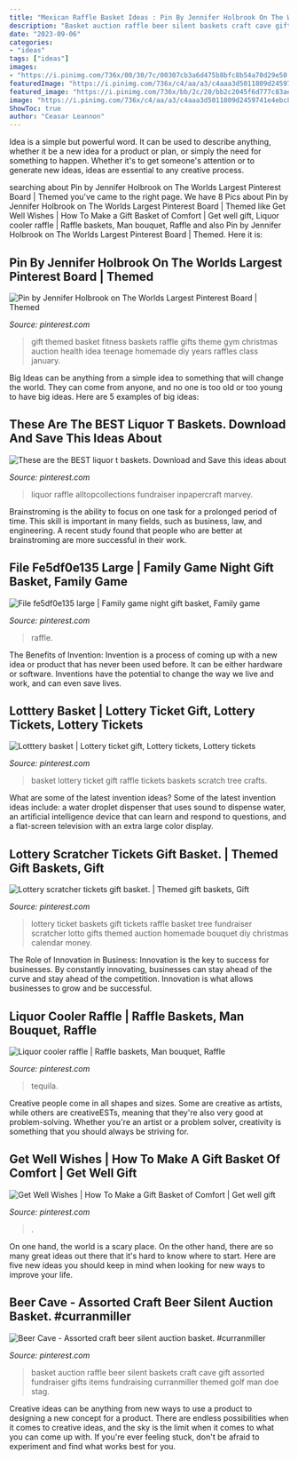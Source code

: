 ```yaml
---
title: "Mexican Raffle Basket Ideas : Pin By Jennifer Holbrook On The Worlds Largest Pinterest Board"
description: "Basket auction raffle beer silent baskets craft cave gift assorted fundraiser gifts items fundraising curranmiller themed golf man doe stag"
date: "2023-09-06"
categories:
- "ideas"
tags: ["ideas"]
images:
- "https://i.pinimg.com/736x/00/30/7c/00307cb3a6d475b8bfc8b54a70d29e50.jpg"
featuredImage: "https://i.pinimg.com/736x/c4/aa/a3/c4aaa3d5011809d2459741e4ebc893fb.jpg"
featured_image: "https://i.pinimg.com/736x/bb/2c/20/bb2c2045f6d777c83aee7c7487981d18.jpg"
image: "https://i.pinimg.com/736x/c4/aa/a3/c4aaa3d5011809d2459741e4ebc893fb.jpg"
ShowToc: true
author: "Ceasar Leannon"
---
```



Idea is a simple but powerful word. It can be used to describe anything, whether it be a new idea for a product or plan, or simply the need for something to happen. Whether it's to get someone's attention or to generate new ideas, ideas are essential to any creative process.

	

		
searching about Pin by Jennifer Holbrook on The Worlds Largest Pinterest Board | Themed you've came to the right page. We have 8 Pics about Pin by Jennifer Holbrook on The Worlds Largest Pinterest Board | Themed like Get Well Wishes | How To Make a Gift Basket of Comfort | Get well gift, Liquor cooler raffle | Raffle baskets, Man bouquet, Raffle and also Pin by Jennifer Holbrook on The Worlds Largest Pinterest Board | Themed. Here it is:
		
    
## Pin By Jennifer Holbrook On The Worlds Largest Pinterest Board | Themed

<img loading=lazy src="https://i.pinimg.com/736x/bb/2c/20/bb2c2045f6d777c83aee7c7487981d18.jpg" onerror="this.onerror=null;this.src='https://tse1.mm.bing.net/th?id=OIP.OsRLJN4mRYN4Q8Y3swnGMAHaJ3&amp;pid=15.1';" alt="Pin by Jennifer Holbrook on The Worlds Largest Pinterest Board | Themed">

_Source: pinterest.com_

>gift themed basket fitness baskets raffle gifts theme gym christmas auction health idea teenage homemade diy years raffles class january. 

	

Big Ideas can be anything from a simple idea to something that will change the world. They can come from anyone, and no one is too old or too young to have big ideas. Here are 5 examples of big ideas: 

    
## These Are The BEST Liquor T Baskets. Download And Save This Ideas About

<img loading=lazy src="https://i.pinimg.com/736x/ca/25/df/ca25df41704deb919c35fb1d2c09958b.jpg" onerror="this.onerror=null;this.src='https://tse4.mm.bing.net/th?id=OIP.niLEMZtoF-c_Zf0Gx9_VpQHaJ4&amp;pid=15.1';" alt="These are the BEST liquor t baskets. Download and Save this ideas about">

_Source: pinterest.com_

>liquor raffle alltopcollections fundraiser inpapercraft marvey. 

	

Brainstroming is the ability to focus on one task for a prolonged period of time. This skill is important in many fields, such as business, law, and engineering. A recent study found that people who are better at brainstroming are more successful in their work.

    
## File Fe5df0e135 Large | Family Game Night Gift Basket, Family Game

<img loading=lazy src="https://i.pinimg.com/736x/00/30/7c/00307cb3a6d475b8bfc8b54a70d29e50.jpg" onerror="this.onerror=null;this.src='https://tse2.mm.bing.net/th?id=OIP.evYBSHe705LD-HLC2vEjSAHaHa&amp;pid=15.1';" alt="File fe5df0e135 large | Family game night gift basket, Family game">

_Source: pinterest.com_

>raffle. 

	

The Benefits of Invention:
Invention is a process of coming up with a new idea or product that has never been used before. It can be either hardware or software. Inventions have the potential to change the way we live and work, and can even save lives.

    
## Lotttery Basket | Lottery Ticket Gift, Lottery Tickets, Lottery Tickets

<img loading=lazy src="https://i.pinimg.com/736x/36/41/82/36418209c3d6040380a897cdae1dacb6--basket-crafts-basket-ideas.jpg" onerror="this.onerror=null;this.src='https://tse3.mm.bing.net/th?id=OIP.s2tYuBbJ5juXKPhqq54ClQHaJ3&amp;pid=15.1';" alt="Lotttery basket | Lottery ticket gift, Lottery tickets, Lottery tickets">

_Source: pinterest.com_

>basket lottery ticket gift raffle tickets baskets scratch tree crafts. 

	

What are some of the latest invention ideas?
Some of the latest invention ideas include: a water droplet dispenser that uses sound to dispense water, an artificial intelligence device that can learn and respond to questions, and a flat-screen television with an extra large color display.

    
## Lottery Scratcher Tickets Gift Basket. | Themed Gift Baskets, Gift

<img loading=lazy src="https://i.pinimg.com/originals/fd/38/30/fd38301fcaae96e2b27e3228763643ef.jpg" onerror="this.onerror=null;this.src='https://tse1.mm.bing.net/th?id=OIP.ln6c7cK-0JU97ezdEnsOMgHaJ4&amp;pid=15.1';" alt="Lottery scratcher tickets gift basket. | Themed gift baskets, Gift">

_Source: pinterest.com_

>lottery ticket baskets gift tickets raffle basket tree fundraiser scratcher lotto gifts themed auction homemade bouquet diy christmas calendar money. 

	

The Role of Innovation in Business:
Innovation is the key to success for businesses. By constantly innovating, businesses can stay ahead of the curve and stay ahead of the competition. Innovation is what allows businesses to grow and be successful.

    
## Liquor Cooler Raffle | Raffle Baskets, Man Bouquet, Raffle

<img loading=lazy src="https://i.pinimg.com/736x/e1/80/38/e180389ef9c8908c666f83aeb37df43d.jpg" onerror="this.onerror=null;this.src='https://tse3.mm.bing.net/th?id=OIP.Oi1fFWbKRkEI20eQ536jyQHaKn&amp;pid=15.1';" alt="Liquor cooler raffle | Raffle baskets, Man bouquet, Raffle">

_Source: pinterest.com_

>tequila. 

	

Creative people come in all shapes and sizes. Some are creative as artists, while others are creativeESTs, meaning that they're also very good at problem-solving. Whether you're an artist or a problem solver, creativity is something that you should always be striving for.

    
## Get Well Wishes | How To Make A Gift Basket Of Comfort | Get Well Gift

<img loading=lazy src="https://i.pinimg.com/736x/5d/7f/91/5d7f91b959e5796ef38cd66e294940ce--get-well-basket-ideas.jpg" onerror="this.onerror=null;this.src='https://tse4.mm.bing.net/th?id=OIP.7tDLRlLmHoMJRtH4L4ZsEgHaLH&amp;pid=15.1';" alt="Get Well Wishes | How To Make a Gift Basket of Comfort | Get well gift">

_Source: pinterest.com_

>. 

	

On one hand, the world is a scary place. On the other hand, there are so many great ideas out there that it's hard to know where to start. Here are five new ideas you should keep in mind when looking for new ways to improve your life.

    
## Beer Cave - Assorted Craft Beer Silent Auction Basket. #curranmiller

<img loading=lazy src="https://i.pinimg.com/736x/c4/aa/a3/c4aaa3d5011809d2459741e4ebc893fb.jpg" onerror="this.onerror=null;this.src='https://tse3.mm.bing.net/th?id=OIP.6ceVJRK1mvbqURbKnrTKSwHaJ3&amp;pid=15.1';" alt="Beer Cave - Assorted craft beer silent auction basket. #curranmiller">

_Source: pinterest.com_

>basket auction raffle beer silent baskets craft cave gift assorted fundraiser gifts items fundraising curranmiller themed golf man doe stag. 

	

Creative ideas can be anything from new ways to use a product to designing a new concept for a product. There are endless possibilities when it comes to creative ideas, and the sky is the limit when it comes to what you can come up with. If you're ever feeling stuck, don't be afraid to experiment and find what works best for you.

